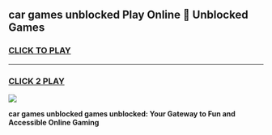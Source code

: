 
## car games unblocked Play Online 👋 Unblocked Games
<h3>
<a href="https://premium.freeplayer.one?title=car_games_unblocked&ref=19F">CLICK TO PLAY</a></h3>
<hr>

<h3>
<a href="https://premium.freeplayer.one?title=car_games_unblocked&ref=19F">CLICK 2 PLAY</a>
  
</h3>

<a href="https://premium.freeplayer.one?title=car_games_unblocked&ref=19F"><img src="https://clearcache.store/games.png"></a>


**car games unblocked games unblocked: Your Gateway to Fun and Accessible Online Gaming**
